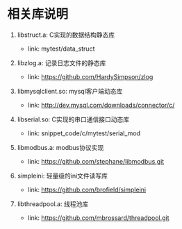 相关库说明
==========

1. libstruct.a: C实现的数据结构静态库
    - link: mytest/data_struct

2. libzlog.a: 记录日志文件的静态库
    - link: https://github.com/HardySimpson/zlog

3. libmysqlclient.so: mysql客户端动态库
    - link: http://dev.mysql.com/downloads/connector/c/

4. libserial.so: C实现的串口通信接口动态库
    - link: snippet_code/c/mytest/serial_mod
 
5. libmodbus.a: modbus协议实现
    - link: https://github.com/stephane/libmodbus.git

6. simpleini: 轻量级的ini文件读写库
    - link: https://github.com/brofield/simpleini

7. libthreadpool.a: 线程池库
    - link: https://github.com/mbrossard/threadpool.git
